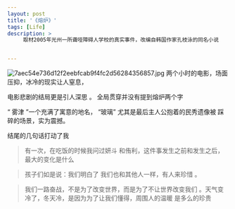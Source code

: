 ```yaml
---
layout: post
title: '《熔炉》'
tags: [Life]
description: >
     取材2005年光州一所聋哑障碍人学校的真实事件，改编自韩国作家孔枝泳的同名小说


---
```

![7aec54e736d12f2eebfcab9f4fc2d56284356857.jpg](http://olinvkfrw.bkt.clouddn.com/7aec54e736d12f2eebfcab9f4fc2d56284356857.jpg)
两个小时的电影，场面压抑，冰冷的现实让人窒息，

电影悲剧的结局更是引人深思 。
全局贯穿并没有提到熔炉两个字

“ 雾津 ”一个充满了寓意的地名，
“玻璃” 尤其是最后主人公抱着的民秀遗像被 踩碎的场景，实为震撼。

结尾的几句话打动了我

>有一次，在吃饭的时候我问过妍斗 和侑利，这件事发生之前和发生之后，最大的变化是什么

>孩子们如是说：我们明白了   我们也和其他人一样，有人来珍惜 。

> 我们一路奋战，不是为了改变世界，而是为了不让世界改变我们   。天气变冷了，冬天冷，是因为为了让我们懂得，周围人的温暖   是多么的珍贵